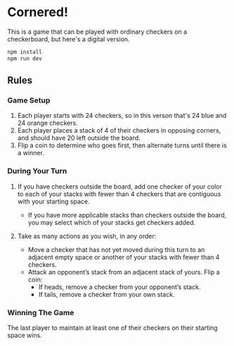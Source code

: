 # Cornered!

This is a game that can be played with ordinary checkers on a checkerboard, but here's a digital version.

```bash
npm install
npm run dev
```

## Rules

### Game Setup

1. Each player starts with 24 checkers, so in this verson that's 24 blue and 24 orange checkers.
2. Each player places a stack of 4 of their checkers in opposing corners, and should have 20 left outside the board.
3. Flip a coin to determine who goes first, then alternate turns until there is a winner.

### During Your Turn

1. If you have checkers outside the board, add one checker of your color to each of your stacks with fewer than 4 checkers that are contiguous with your starting space.

   - If you have more applicable stacks than checkers outside the board, you may select which of your stacks get checkers added.

2. Take as many actions as you wish, in any order:

   - Move a checker that has not yet moved during this turn to an adjacent empty space or another of your stacks with fewer than 4 checkers.
   - Attack an opponent’s stack from an adjacent stack of yours. Flip a coin:
     - If heads, remove a checker from your opponent’s stack.
     - If tails, remove a checker from your own stack.

### Winning The Game

The last player to maintain at least one of their checkers on their starting space wins.
